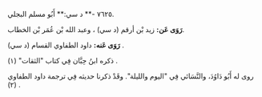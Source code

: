 ٧٦٢٥ -** د سي:** أَبُو مسلم البجلي.

**رَوَى عَن:** زيد بْن أرقم (د سي) ، وعبد الله بْن عُمَر بْن الخطاب.

**رَوَى عَنه:** داود الطفاوي القسام (د سي) .

ذكره ابنُ حِبَّان فِي كتاب "الثقات" (١) .

روى له أَبُو دَاوُدَ، والنَّسَائي فِي "اليوم والليلة". وقَدْ ذكرنا حديثه فِي ترجمة داود الطفاوي (٢) .